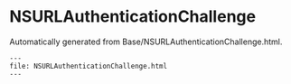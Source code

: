 
# NSURLAuthenticationChallenge

Automatically generated from Base/NSURLAuthenticationChallenge.html.

``` {raw} html
---
file: NSURLAuthenticationChallenge.html
---
```
